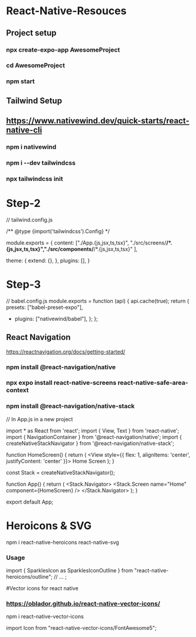 # React-Native-Resouces

## Project setup 
 ###  npx create-expo-app AwesomeProject

 ###  cd AwesomeProject
 ###  npm start 
  
  ## Tailwind Setup
  
  ##    https://www.nativewind.dev/quick-starts/react-native-cli
  
  ###  npm i nativewind
  ###  npm i --dev tailwindcss
  ###  npx tailwindcss init
  
# Step-2

// tailwind.config.js

/** @type {import('tailwindcss').Config} */

module.exports = {
   content: ["./App.{js,jsx,ts,tsx}", "./src/screens/**/*.{js,jsx,ts,tsx}","./src/components/**/*.{js,jsx,ts,tsx}" ],

  theme: {
    extend: {},
  },
  plugins: [],
}

 
 # Step-3
 
// babel.config.js
module.exports = function (api) {
  api.cache(true);
  return {
    presets: ["babel-preset-expo"],
+   plugins: ["nativewind/babel"],
  };
};


## React Navigation
https://reactnavigation.org/docs/getting-started/

###   npm install @react-navigation/native
###   npx expo install react-native-screens react-native-safe-area-context
###    npm install @react-navigation/native-stack


// In App.js in a new project

import * as React from 'react';
import { View, Text } from 'react-native';
import { NavigationContainer } from '@react-navigation/native';
import { createNativeStackNavigator } from '@react-navigation/native-stack';

function HomeScreen() {
  return (
    <View style={{ flex: 1, alignItems: 'center', justifyContent: 'center' }}>
      <Text>Home Screen</Text>
    </View>
  );
}

const Stack = createNativeStackNavigator();

function App() {
  return (
    <NavigationContainer>
      <Stack.Navigator>
        <Stack.Screen name="Home" component={HomeScreen} />
      </Stack.Navigator>
    </NavigationContainer>
  );
}

export default App;


  # Heroicons & SVG
  npm i react-native-heroicons react-native-svg

### Usage

import { SparklesIcon as SparklesIconOutline } from "react-native-heroicons/outline";
// ...
<SparklesIconOutline color="red" fill="black" size={42} />;


#Vector icons for react native

### https://oblador.github.io/react-native-vector-icons/

npm i react-native-vector-icons

import Icon from "react-native-vector-icons/FontAwesome5";
<Icon name="directions" size={15} color="green" />


